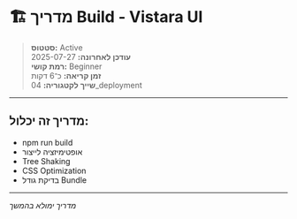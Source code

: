 # 🏗️ מדריך Build - Vistara UI

> **סטטוס:** Active  
> **עודכן לאחרונה:** 2025-07-27  
> **רמת קושי:** Beginner  
> **זמן קריאה:** כ־6 דקות  
> **שייך לקטגוריה:** 04_deployment  

---

## מדריך זה יכלול:
- npm run build
- אופטימיזציה לייצור
- Tree Shaking
- CSS Optimization
- בדיקת גודל Bundle

---

*מדריך ימולא בהמשך*